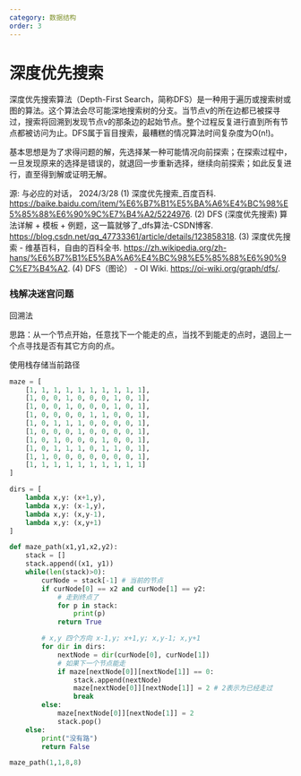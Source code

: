 ```yaml
---
category: 数据结构
order: 3
---
```

# 深度优先搜索

深度优先搜索算法（Depth-First Search，简称DFS）是一种用于遍历或搜索树或图的算法。这个算法会尽可能深地搜索树的分支。当节点v的所在边都已被探寻过，搜索将回溯到发现节点v的那条边的起始节点。整个过程反复进行直到所有节点都被访问为止。DFS属于盲目搜索，最糟糕的情况算法时间复杂度为O(n!)。

基本思想是为了求得问题的解，先选择某一种可能情况向前探索；在探索过程中，一旦发现原来的选择是错误的，就退回一步重新选择，继续向前探索；如此反复进行，直至得到解或证明无解。

源: 与必应的对话， 2024/3/28
(1) 深度优先搜索_百度百科. https://baike.baidu.com/item/%E6%B7%B1%E5%BA%A6%E4%BC%98%E5%85%88%E6%90%9C%E7%B4%A2/5224976.
(2) DFS (深度优先搜索) 算法详解 + 模板 + 例题，这一篇就够了_dfs算法-CSDN博客. https://blog.csdn.net/qq_47733361/article/details/123858318.
(3) 深度优先搜索 - 维基百科，自由的百科全书. https://zh.wikipedia.org/zh-hans/%E6%B7%B1%E5%BA%A6%E4%BC%98%E5%85%88%E6%90%9C%E7%B4%A2.
(4) DFS（图论） - OI Wiki. https://oi-wiki.org/graph/dfs/.

### 栈解决迷宫问题

回溯法

思路：从一个节点开始，任意找下一个能走的点，当找不到能走的点时，退回上一个点寻找是否有其它方向的点。

使用栈存储当前路径

```python
maze = [
    [1, 1, 1, 1, 1, 1, 1, 1, 1, 1],
    [1, 0, 0, 1, 0, 0, 0, 1, 0, 1],
    [1, 0, 0, 1, 0, 0, 0, 1, 0, 1],
    [1, 0, 0, 0, 0, 1, 1, 0, 0, 1],
    [1, 0, 1, 1, 1, 0, 0, 0, 0, 1],
    [1, 0, 0, 0, 1, 0, 0, 0, 0, 1],
    [1, 0, 1, 0, 0, 0, 1, 0, 0, 1],
    [1, 0, 1, 1, 1, 0, 1, 1, 0, 1],
    [1, 1, 0, 0, 0, 0, 0, 0, 0, 1],
    [1, 1, 1, 1, 1, 1, 1, 1, 1, 1]
]

dirs = [
    lambda x,y: (x+1,y),
    lambda x,y: (x-1,y),
    lambda x,y: (x,y-1),
    lambda x,y: (x,y+1)
]

def maze_path(x1,y1,x2,y2):
    stack = []
    stack.append((x1, y1))
    while(len(stack)>0):
        curNode = stack[-1] # 当前的节点
        if curNode[0] == x2 and curNode[1] == y2:
            # 走到终点了
            for p in stack:
                print(p)
            return True

        # x,y 四个方向 x-1,y; x+1,y; x,y-1; x,y+1
        for dir in dirs:
            nextNode = dir(curNode[0], curNode[1])
            # 如果下一个节点能走
            if maze[nextNode[0]][nextNode[1]] == 0:
                stack.append(nextNode)
                maze[nextNode[0]][nextNode[1]] = 2 # 2表示为已经走过
                break
        else:
            maze[nextNode[0]][nextNode[1]] = 2
            stack.pop()
    else:
        print("没有路")
        return False

maze_path(1,1,8,8)
```

